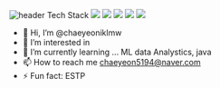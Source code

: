 ![header](https://capsule-render.vercel.app/api?type=wave&color=auto&height=300&section=header&text=chaeyeon's%20GitHub&fontSize=90)
Tech Stack
<img src="https://img.shields.io/badge/python-20232a.svg?style=for-the-badge&logo=#3776AB&logoColor=61DAFB" />
<img src="https://img.shields.io/badge/pycharm-20232a.svg?style=for-the-badge&logo=#000000&logoColor=61DAhB" />
<img src="https://img.shields.io/badge/HeidiSQL-20232a.svg?style=for-the-badge&logo=logoColor=61DAAB" />
<img src="https://img.shields.io/badge/MySQL-20232a.svg?style=for-the-badge&logo=#4479A1&logoColor=61DAYB" />
<img src="https://img.shields.io/badge/Docker-20232a.svg?style=for-the-badge&logo=#2496ED&logoColor=61DAEB" />






- 👋 Hi, I’m @chaeyeoniklmw
- 👀 I’m interested in 
- 🌱 I’m currently learning ... ML data Analystics, java
- 📫 How to reach me chaeyeon5194@naver.com
- ⚡ Fun fact: ESTP

<!---
chaeyeoniklmw/chaeyeoniklmw is a ✨ special ✨ repository because its `README.md` (this file) appears on your GitHub profile.
You can click the Preview link to take a look at your changes.
--->
